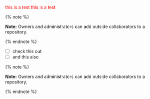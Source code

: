 <span style='color:red'> this is a test </span>
<span style="color:red;"> this is a test </span>

{% note %}

**Note:** Owners and administrators can add outside collaborators to a repository.

{% endnote %}

- [ ] check this out
- [ ] and this also

{% note %}

**Note:** Owners and administrators can add outside collaborators to a repository.

{% endnote %}

